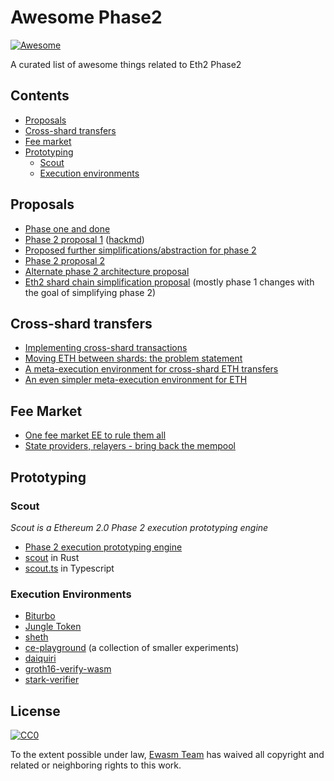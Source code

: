 # Awesome Phase2

[![Awesome](https://awesome.re/badge.svg)](https://awesome.re)

A curated list of awesome things related to Eth2 Phase2

## Contents

- [Proposals](#proposals)
- [Cross-shard transfers](#cross-shard-transfers)
- [Fee market](#fee-market)
- [Prototyping](#prototyping)
  - [Scout](#scout)
  - [Execution environments](#execution-environments)

## Proposals

- [Phase one and done](https://ethresear.ch/t/phase-one-and-done-eth2-as-a-data-availability-engine/5269)
- [Phase 2 proposal 1](https://ethresear.ch/t/a-layer-1-minimizing-phase-2-state-execution-proposal/5397) ([hackmd](https://notes.ethereum.org/@vbuterin/HylpjAWsE?type=view#))
- [Proposed further simplifications/abstraction for phase 2](https://ethresear.ch/t/proposed-further-simplifications-abstraction-for-phase-2/5445)
- [Phase 2 proposal 2](https://notes.ethereum.org/@vbuterin/Bkoaj4xpN?type=view)
- [Alternate phase 2 architecture proposal](https://notes.ethereum.org/YNnC-fakRxixbMCTEnNDXQ?view)
- [Eth2 shard chain simplification proposal](https://notes.ethereum.org/@vbuterin/HkiULaluS) (mostly phase 1 changes with the goal of simplifying phase 2)

## Cross-shard transfers

- [Implementing cross-shard transactions](https://ethresear.ch/t/implementing-cross-shard-transactions/6382)
- [Moving ETH between shards: the problem statement](https://ethresear.ch/t/moving-eth-between-shards-the-problem-statement/6597)
- [A meta-execution environment for cross-shard ETH transfers](https://ethresear.ch/t/a-meta-execution-environment-for-cross-shard-eth-transfers/6656)
- [An even simpler meta-execution environment for ETH](https://ethresear.ch/t/an-even-simpler-meta-execution-environment-for-eth/6704)

## Fee Market

- [One fee market EE to rule them all](https://ethresear.ch/t/one-fee-market-ee-to-rule-them-all/5608)
- [State providers, relayers - bring back the mempool](https://ethresear.ch/t/state-providers-relayers-bring-back-the-mempool/5647/12)

## Prototyping

### Scout

*Scout is a Ethereum 2.0 Phase 2 execution prototyping engine*

- [Phase 2 execution prototyping engine](https://ethresear.ch/t/phase-2-execution-prototyping-engine-ewasm-scout/5509)
- [scout](https://github.com/ewasm/scout) in Rust
- [scout.ts](https://github.com/ewasm/scout.ts) in Typescript

### Execution Environments

- [Biturbo](https://github.com/ewasm/biturbo)
- [Jungle Token](https://github.com/poemm/stateless_merkle_token)
- [sheth](https://github.com/quilt/sheth)
- [ce-playground](https://github.com/ewasm/ce-playground) (a collection of smaller experiments)
- [daiquiri](https://github.com/jwasinger/daiquiri)
- [groth16-verify-wasm](https://github.com/jwasinger/groth16-verify-wasm)
- [stark-verifier](https://github.com/jwasinger/stark-verifier)

## License

[![CC0](http://mirrors.creativecommons.org/presskit/buttons/88x31/svg/cc-zero.svg)](https://creativecommons.org/publicdomain/zero/1.0/)

To the extent possible under law, [Ewasm Team](https://github.com/ewasm) has waived all copyright and related or neighboring rights to this work.
